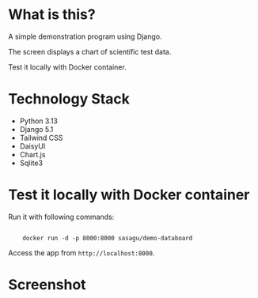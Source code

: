 # What is this?

A simple demonstration program using Django.

The screen displays a chart of scientific test data.

Test it locally with Docker container.

# Technology Stack

- Python 3.13
- Django 5.1
- Tailwind CSS
- DaisyUI
- Chart.js
- Sqlite3

# Test it locally with Docker container

Run it with following commands:

```
	
	docker run -d -p 8000:8000 sasagu/demo-databoard

```

Access the app from `http://localhost:8000`.

# Screenshot
